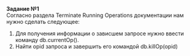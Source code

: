 **Задание №1**    
Согласно раздела Terminate Running Operations документации нам нужно сделать следующее:   
1. Для получения информации о зависшем запросе нужно ввести команду db.currentOp().    
2. Найти opid запроса и завершить его командой db.killOp(opid)   
